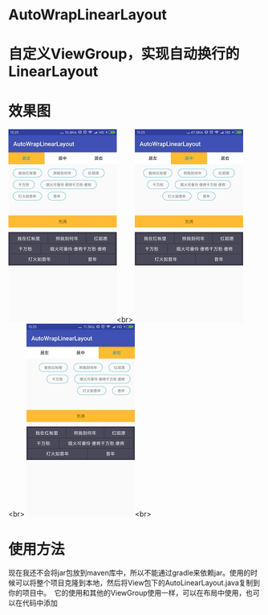 # AutoWrapLinearLayout
# 自定义ViewGroup，实现自动换行的LinearLayout
# 效果图
![居左](/design/left.jpg)\<br>        ![居中](/design/center.jpg) \<br>           ![居右](/design/right.jpg)\<br>


# 使用方法
现在我还不会将jar包放到maven库中，所以不能通过gradle来依赖jar。使用的时候可以将整个项目克隆到本地，然后将View包下的AutoLinearLayout.java复制到你的项目中。
   它的使用和其他的ViewGroup使用一样，可以在布局中使用，也可以在代码中添加

